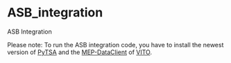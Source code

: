 # ASB_integration
ASB Integration


Please note: To run the ASB integration code, you have to install the newest version of [PyTSA](https://github.com/ERIN-LIST/PyTSA) and the [MEP-DataClient](https://bitbucket.org/vitotap/mep-dataclient) of [VITO](http://www.vito.be).
